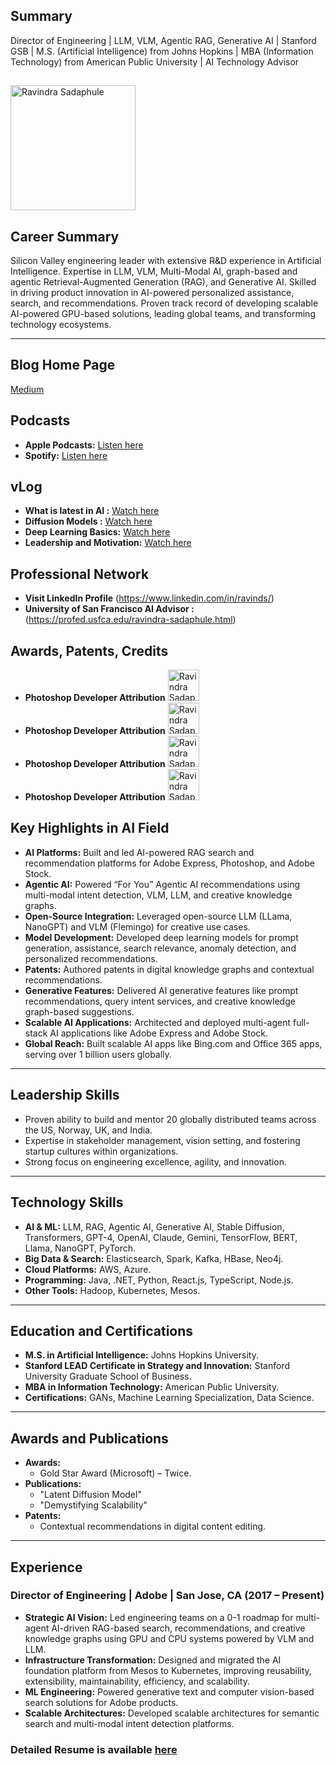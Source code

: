 ## Summary
Director of Engineering | LLM, VLM, Agentic RAG, Generative AI | Stanford GSB | M.S. (Artificial Intelligence) from Johns Hopkins | MBA (Information Technology) from American Public University | AI Technology Advisor


##
<img src="https://rsadaphule.github.io/assets/images/self_passport_photo.jpeg" alt="Ravindra Sadaphule" width="200" height="200" style=".rounded">

## Career Summary
Silicon Valley engineering leader with extensive R&D experience in Artificial Intelligence. Expertise in LLM, VLM, Multi-Modal AI, graph-based and agentic Retrieval-Augmented Generation (RAG), and Generative AI. Skilled in driving product innovation in AI-powered personalized assistance, search, and recommendations. Proven track record of developing scalable AI-powered GPU-based solutions, leading global teams, and transforming technology ecosystems.

---

## Blog Home Page
[Medium](https://medium.com/@rsadaphule)

## Podcasts
- **Apple Podcasts:** [Listen here](https://podcasts.apple.com/us/podcast/ravindra-sadaphules-podcast/id1749202752)
- **Spotify:** [Listen here](https://open.spotify.com/show/4icwsteok7wCviZm6ePLZl)

## vLog
- **What is latest in AI :** [Watch here](https://www.youtube.com/playlist?list=PLUoxJpkNeGtChjZ4oyKMQ5ywQeByNNB4b)
- **Diffusion Models :** [Watch here](https://www.youtube.com/watch?v=XtKyblwwBhU&list=PLUoxJpkNeGtBXENtervxTzg3aErpBjgvH)
- **Deep Learning Basics:** [Watch here](https://www.youtube.com/watch?v=St7HV_WYSl0&list=PLUoxJpkNeGtDU2q_GBS6IlCndmbg61vv9)
- **Leadership and Motivation:** [Watch here](https://www.youtube.com/watch?v=IreFLUDRhoc&list=PLUoxJpkNeGtBuGAKUuuG-3ydFqnOewy8b)

## Professional Network
- **Visit LinkedIn Profile** (https://www.linkedin.com/in/ravinds/)
- **University of San Francisco AI Advisor :** (https://profed.usfca.edu/ravindra-sadaphule.html)

## Awards, Patents, Credits
- **Photoshop Developer Attribution** <img src="https://rsadaphule.github.io/assets/images/self_passport_photo.jpeg" alt="Ravindra Sadaphule" width="50" height="50" style=".rounded">
- **Photoshop Developer Attribution** <img src="https://rsadaphule.github.io/assets/images/self_passport_photo.jpeg" alt="Ravindra Sadaphule" width="50" height="50" style=".rounded">
- **Photoshop Developer Attribution** <img src="https://rsadaphule.github.io/assets/images/self_passport_photo.jpeg" alt="Ravindra Sadaphule" width="50" height="50" style=".rounded">
- **Photoshop Developer Attribution** <img src="https://rsadaphule.github.io/assets/images/self_passport_photo.jpeg" alt="Ravindra Sadaphule" width="50" height="50" style=".rounded">




## Key Highlights in AI Field
- **AI Platforms:** Built and led AI-powered RAG search and recommendation platforms for Adobe Express, Photoshop, and Adobe Stock.
- **Agentic AI:** Powered “For You” Agentic AI recommendations using multi-modal intent detection, VLM, LLM, and creative knowledge graphs.
- **Open-Source Integration:** Leveraged open-source LLM (LLama, NanoGPT) and VLM (Flemingo) for creative use cases.
- **Model Development:** Developed deep learning models for prompt generation, assistance, search relevance, anomaly detection, and personalized recommendations.
- **Patents:** Authored patents in digital knowledge graphs and contextual recommendations.
- **Generative Features:** Delivered AI generative features like prompt recommendations, query intent services, and creative knowledge graph-based suggestions.
- **Scalable AI Applications:** Architected and deployed multi-agent full-stack AI applications like Adobe Express and Adobe Stock.
- **Global Reach:** Built scalable AI apps like Bing.com and Office 365 apps, serving over 1 billion users globally.

---

## Leadership Skills
- Proven ability to build and mentor 20 globally distributed teams across the US, Norway, UK, and India.
- Expertise in stakeholder management, vision setting, and fostering startup cultures within organizations.
- Strong focus on engineering excellence, agility, and innovation.

---

## Technology Skills
- **AI & ML:** LLM, RAG, Agentic AI, Generative AI, Stable Diffusion, Transformers, GPT-4, OpenAI, Claude, Gemini, TensorFlow, BERT, Llama, NanoGPT, PyTorch.
- **Big Data & Search:** Elasticsearch, Spark, Kafka, HBase, Neo4j.
- **Cloud Platforms:** AWS, Azure.
- **Programming:** Java, .NET, Python, React.js, TypeScript, Node.js.
- **Other Tools:** Hadoop, Kubernetes, Mesos.

---

## Education and Certifications
- **M.S. in Artificial Intelligence:** Johns Hopkins University.
- **Stanford LEAD Certificate in Strategy and Innovation:** Stanford University Graduate School of Business.
- **MBA in Information Technology:** American Public University.
- **Certifications:** GANs, Machine Learning Specialization, Data Science.

---

## Awards and Publications
- **Awards:**
  - Gold Star Award (Microsoft) – Twice.
- **Publications:**
  - "Latent Diffusion Model"
  - "Demystifying Scalability"
- **Patents:**
  - Contextual recommendations in digital content editing.

---

## Experience

### Director of Engineering | Adobe | San Jose, CA (2017 – Present)
- **Strategic AI Vision:** Led engineering teams on a 0-1 roadmap for multi-agent AI-driven RAG-based search, recommendations, and creative knowledge graphs using GPU and CPU systems powered by VLM and LLM.
- **Infrastructure Transformation:** Designed and migrated the AI foundation platform from Mesos to Kubernetes, improving reusability, extensibility, maintainability, efficiency, and scalability.
- **ML Engineering:** Powered generative text and computer vision-based search solutions for Adobe products.
- **Scalable Architectures:** Developed scalable architectures for semantic search and multi-modal intent detection platforms.

### Detailed Resume is available [here](https://drive.google.com/file/d/1DUOdc8ME5MtV-h5lq66tN_tQRGfEpGpn/view?usp=sharing)


 

